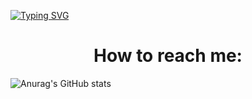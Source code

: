 [![Typing SVG](https://readme-typing-svg.herokuapp.com?color=F7F7F7&lines=Hi+there+%F0%9F%91%8B;Hola+%F0%9F%91%8B;Cze%C5%9B%C4%87+%F0%9F%91%8B;Salut+%F0%9F%91%8B;Hallo+daar+%F0%9F%91%8B)](https://git.io/typing-svg)

<h1 align="center">How to reach me:</h1>

![Anurag's GitHub stats](https://github-readme-stats.vercel.app/api?username=Beventar&show_icons=true&theme=radical)
